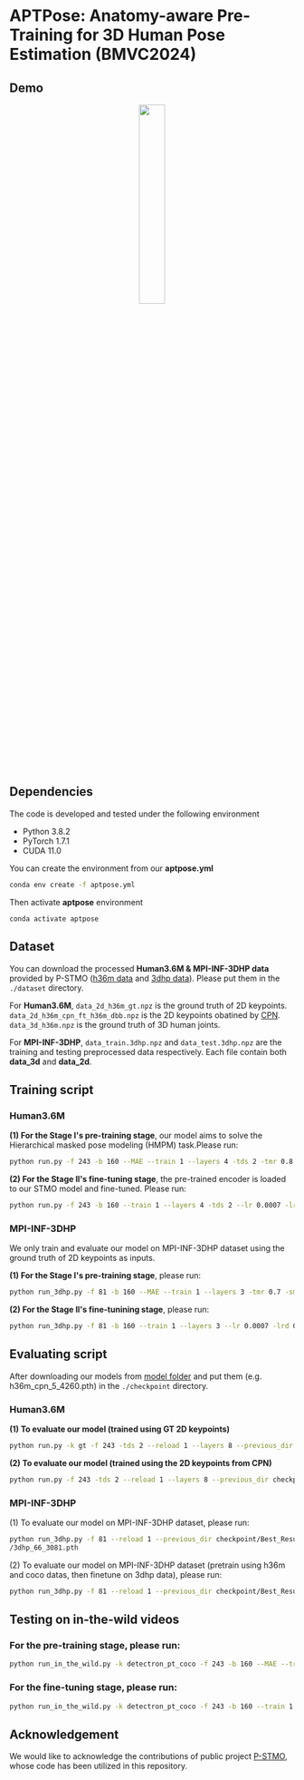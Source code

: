 <!--[![arXiv]()-->
<!--[![BMVC](https://bmvc2024.org/assets/images/layout/bmvc-2024.png)](https://bmvc2024.org/programme/accepted_papers/)-->

# APTPose: Anatomy-aware Pre-Training for 3D Human Pose Estimation (BMVC2024)

<!--
This repo is the official implementation for **APTPose: Anatomy-aware Pre-Training for 3D Human Pose Estimation**. The paper has been accepted to **BMVC 2024**.
-->

## Demo
<p align="center"><img src="demo/demo_video.gif" width="30%" alt="" /></p>

## Dependencies
The code is developed and tested under the following environment

- Python 3.8.2
- PyTorch 1.7.1
- CUDA 11.0

You can create the environment from our **aptpose.yml**
```bash
conda env create -f aptpose.yml
```
Then activate **aptpose** environment
```
conda activate aptpose
```

<!--
Make sure you have the following dependencies installed:

* PyTorch >= 0.4.0
* NumPy
* Matplotlib=3.1.0
* FFmpeg (if you want to export MP4 videos)
* ImageMagick (if you want to export GIFs)
* Matlab
-->


## Dataset
You can download the processed **Human3.6M & MPI-INF-3DHP data** provided by P-STMO ([h36m data](https://drive.google.com/file/d/1FMgAf_I04GlweHMfgUKzB0CMwglxuwPe/view) and [3dhp data](https://drive.google.com/file/d/11eBe175Rgj6IYrwZwa1oXTOyHPxGuWyi/view)). Please put them in the `./dataset` directory.

For **Human3.6M**, `data_2d_h36m_gt.npz` is the ground truth of 2D keypoints. `data_2d_h36m_cpn_ft_h36m_dbb.npz` is the 2D keypoints obatined by [CPN](https://github.com/GengDavid/pytorch-cpn).  `data_3d_h36m.npz` is the ground truth of 3D human joints.

For **MPI-INF-3DHP**, `data_train.3dhp.npz` and `data_test.3dhp.npz` are the training and testing preprocessed data respectively. Each file contain both **data_3d** and **data_2d**.

<!--## Model Checkpoint
You can download our models from [model folder](https://drive.google.com/drive/folders/1MuG9RMYvJT69Wxx2evYktePoCoTs6f88?usp=share_link) in our google drive. Please put them (e.g. h36m_cpn_5_4260.pth) in the `./checkpoint` directory. -->

## Training script
### Human3.6M

**(1) For the Stage I's pre-training stage**, our model aims to solve the Hierarchical masked pose modeling (HMPM) task.Please run:

```bash
python run.py -f 243 -b 160 --MAE --train 1 --layers 4 -tds 2 -tmr 0.8 -smn 2 --lr 0.0001 -lrd 0.97
```

**(2) For the Stage II's fine-tuning stage**, the pre-trained encoder is loaded to our STMO model and fine-tuned. Please run:

```bash
python run.py -f 243 -b 160 --train 1 --layers 4 -tds 2 --lr 0.0007 -lrd 0.97 --MAE_reload 1 --previous_dir your_best_model_in_stage_I.pth
```


### MPI-INF-3DHP

We only train and evaluate our model on MPI-INF-3DHP dataset using the ground truth of 2D keypoints as inputs.

**(1) For the Stage I's pre-training stage**, please run:
```bash
python run_3dhp.py -f 81 -b 160 --MAE --train 1 --layers 3 -tmr 0.7 -smn 2 --lr 0.0001 -lrd 0.97
```

**(2) For the Stage II's fine-tunining stage**, please run:
```bash
python run_3dhp.py -f 81 -b 160 --train 1 --layers 3 --lr 0.0007 -lrd 0.97 --MAE_reload 1 --previous_dir your_best_model_in_stage_I.pth
```


## Evaluating script
After downloading our models from [model folder](https://drive.google.com/drive/u/1/folders/1N2VmRYKDknNW44bMOGiBygcscbj8N1uO) and put them (e.g. h36m_cpn_5_4260.pth) in the `./checkpoint` directory.

### Human3.6M
**(1) To evaluate our model (trained using GT 2D keypoints)**
```bash
python run.py -k gt -f 243 -tds 2 --reload 1 --layers 8 --previous_dir checkpoint/Best_Result/h36m_gt_13_2689.pth
```

**(2) To evaluate our model (trained using the 2D keypoints from CPN)**
```bash
python run.py -f 243 -tds 2 --reload 1 --layers 8 --previous_dir checkpoint/Best_Result/h36m_cpn_5_4260.pth
```

### MPI-INF-3DHP
(1) To evaluate our model on MPI-INF-3DHP dataset, please run:
```bash
python run_3dhp.py -f 81 --reload 1 --previous_dir checkpoint/Best_Result
/3dhp_66_3081.pth
```

(2) To evaluate our model on MPI-INF-3DHP dataset (pretrain using h36m and coco datas, then finetune on 3dhp data), please run:
```bash
python run_3dhp.py -f 81 --reload 1 --previous_dir checkpoint/Best_Result/3dhp_mixcoco_114_3052.pth
```


## Testing on in-the-wild videos

### For the pre-training stage, please run:

```bash
python run_in_the_wild.py -k detectron_pt_coco -f 243 -b 160 --MAE --train 1 --layers 4 -tds 2 -tmr 0.7 -smn 2 --lr 0.0001 -lrd 0.97 -c in-the-wild/4_16_v1
```

### For the fine-tuning stage, please run:

```bash
python run_in_the_wild.py -k detectron_pt_coco -f 243 -b 160 --train 1 --layers 4 -tds 2 --lr 0.001 -lrd 0.97 --MAE_reload 1 --previous_dir checkpoint/in-the-wild/4_16_v1_243_pretrain/MAE_4_8020.pth -c in-the-wild/4_16_v1
```

## Acknowledgement
We would like to acknowledge the contributions of public project [P-STMO](https://github.com/paTRICK-swk/P-STMO), whose code has been utilized in this repository.
